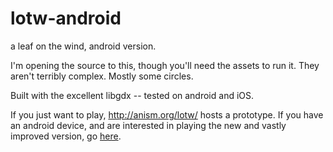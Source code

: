 # lotw-android
a leaf on the wind, android version.

I'm opening the source to this, though you'll need the assets to run it. They aren't terribly complex. Mostly some circles.

Built with the excellent libgdx -- tested on android and iOS.

If you just want to play, http://anism.org/lotw/ hosts a prototype. If you have an android device, and are interested in playing the new and vastly improved version, go [here](https://play.google.com/store/apps/details?id=org.anism.lotwp.android).
